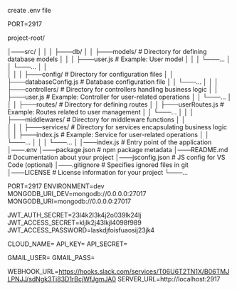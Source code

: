 create .env file 

PORT=2917


project-root/

│───src/
│    │
│    ├───db/
│    │   ├───models/                            # Directory for defining database models
│    │   │   ├───user.js                        # Example: User model
│    │   │   └───...
│    │   └───...
│    │   
│    │
│    ├───config/                                # Directory for configuration files
│    │   ├───databaseConfig.js                  # Database configuration file
│    │   └───...
│    │
│    ├───controllers/                           # Directory for controllers handling business logic
│    │   ├───user.js                            # Example: Controller for user-related operations
│    │   └───...
│    │
│    ├───routes/                                # Directory for defining routes
│    │   ├───userRoutes.js                      # Example: Routes related to user management
│    │   └───...
│    │
│    ├───middlewares/                           # Directory for middleware functions
│    │  
│    │
│    ├───services/                              # Directory for services encapsulating business logic
│    │   ├───index.js                           # Example: Service for user-related operations
│    │   └───...
│    │
│    └───...
│
│───index.js                                    # Entry point of the application
│───.env 
│───package.json                                # npm package metadata
│───README.md                                   # Documentation about your project
│───jsconfig.json                               # JS config for VS Code (optional)
│───.gitignore                                  # Specifies ignored files in git
│───LICENSE                                     # License information for your project
└───...

<!-- create -->
PORT=2917
ENVIRONMENT=dev
MONGODB_URI_DEV=mongodb://0.0.0.0:27017
MONGODB_URI=mongodb://0.0.0.0:27017

JWT_AUTH_SECRET=23l4k2l3k4j2o039lk24lj
JWT_ACCESS_SECRET=kljlk2j43lkjl4098f989
JWT_ACCESS_PASSWORD=laskdjfoisfuaosij23jk4

<!-- cloudnary -->
CLOUD_NAME=<cloud name>
API_KEY=<api key>
API_SECRET=<API secret>

GMAIL_USER=<Your email id>
GMAIL_PASS=<App password>

WEBHOOK_URL=https://hooks.slack.com/services/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
SERVER_URL=http://localhost:2917